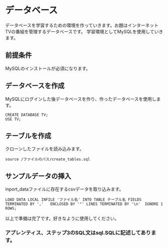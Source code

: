 # データベース
データベースを学習するための環境を作っていきます。お題はインターネットTVの番組を管理するデータベースです。
学習環境としてMySQLを使用していきます。

## 前提条件
MySQLのインストールが必須になります。

## データベースを作成
MySQLにログインした後データベースを作り、作ったデータベースを使用します。
```
CREATE DATABASE TV;
USE TV;
```

## テーブルを作成
クローンしたファイルを読み込みます。
```
source /ファイルのパス/create_tables.sql
```

## サンプルデータの挿入
inport_dataファイルに存在するcsvデータを取り込みます。
```
LOAD DATA LOCAL INFILE 'ファイル名' INTO TABLE テーブル名 FIELDS TERMINATED BY ','   ENCLOSED BY '"' LINES TERMINATED BY '\n'  IGNORE 1 ROWS;
```

以上で準備は完了です。好きなように使用してください。

### アプレンティス、ステップ3のSQL文はsql.SQLに記述してあります。